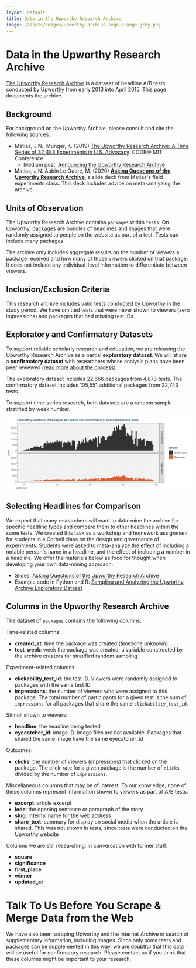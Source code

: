 ```yaml
---
layout: default
title: Data in the Upworthy Research Archive
image: /assets/images/upworthy-archive-logo-orange-grey.png
---
```


# Data in the Upworthy Research Archive

[The Upworthy Research Archive](index) is a dataset of headline A/B tests conducted by Upworthy from early 2013 into April 2015. This page documents the archive.

## Background
For background on the Upworthy Archive, please consult and cite the following sources:
* Matias, J.N., Munger, K. (2019) [The Upworthy Research Archive: A Time Series of 32,488 Experiments in U.S. Advocacy](https://osf.io/246yq/). CODE@ MIT Conference.
   * Medium post: [Announcing the Upworthy Research Archive](https://medium.com/@natematias/announcing-the-upworthy-research-archive-c9b11087ddeb)
* Matias, J.N. Aubin Le Quere, M. (2020) **[Asking Questions of the Upworthy Research Archive](resources/lecture-15-asking-questions-of-the-upworthy-archive.pdf)**, a slide deck from Matias's field experiments class. This deck includes advice on meta-analyzing the archive.

## Units of Observation

The Upworthy Research Archive contains `packages` within `tests`. On Upworthy, packages are bundles of headlines and images that were randomly assigned to people on the website as part of a test. Tests can include many packages.

The archive only includes aggregate results on the number of viewers a package received and how many of those viewers clicked on that package. It does not include any individual-level information to differentiate between viewers.

## Inclusion/Exclusion Criteria
This research archive includes valid tests conducted by Upworthy in the study period. We have omitted tests that were never shown to viewers (zero impressions) and packages that had missing test IDs.

## Exploratory and Confirmatory Datasets
To support reliable scholarly research and education, we are releasing the Upworthy Research Archive as a partial **exploratory dataset**. We will share a **confirmatory dataset** with researchers whose analysis plans have been peer reviewed ([read more about the process](index)).

The exploratory dataset includes 22,666 packages from 4,873 tests. The confirmatory dataset includes 105,551 additional packages from 22,743 tests. 

To support time-series research, both datasets are a random sample stratified by week number.

![illustration showing that the exploratory and confirmatory datasets are a random sample stratified by week number](assets/images/time-stratified-sample.png)

## Selecting Headlines for Comparison
We expect that many researchers will want to data-mine the archive for specific headline types and compare them to other headlines within the same tests. We created this task as a workshop and homework assignment for students in a Cornell class on the design and governance of experiments. Students were asked to meta-analyze the effect of including a notable person's name in a headline, and the effect of including a number in a headline. We offer the materials below as food for thought when developing your own data-mining approach:
* Slides: [Asking Questions of the Upworthy Research Archive](https://upworthy.natematias.com/resources/lecture-15-asking-questions-of-the-upworthy-archive.pdf)
* Example code in Python and R: [Sampling and Analyzing the Upworthy Archive Exploratory Dataset](https://github.com/natematias/design-governance-experiments/tree/master/assignments/upworthy-archive-project)

## Columns in the Upworthy Research Archive
The dataset of `packages` contains the following columns:

Time-related columns:
* **created_at**: time the package was created (timezone unknown)
* **test_week**: week the package was created, a variable constructed by the archive creators for stratified random sampling

Experiment-related columns:
* **clickability_test_id**: the test ID. Viewers were randomly assigned to packages with the same test ID
* **impressions**: the number of viewers who were assigned to this package. The total number of participants for a given test is the sum of `impressions` for all packages that share the same `clickability_test_id`. 


Stimuli shown to viewers:
* **headline**: the headline being tested
* **eyecatcher_id**: image ID. Image files are not available. Packages that shared the same image have the same eyecatcher_id

Outcomes:
* **clicks**: the number of viewers (impressions) that clicked on the package. The click-rate for a given package is the number of `clicks` divided by the number of `impressions`.

Miscellaneous columns that may be of interest. To our knowledge, none of these columns represent information shown to viewers as part of A/B tests:
* **excerpt**: article excerpt
* **lede**: the opening sentence or paragraph of the story
* **slug**: internal name for the web address
* **share_text**: summary for display on social media when the article is shared. This was not shown in tests, since tests were conducted on the Upworthy website

Columns we are still researching, in conversation with former staff:

* **square**
* **significance**
* **first_place**
* **winner**
* **updated_at**

# Talk To Us Before You Scrape & Merge Data from the Web
We have also been scraping Upworthy and the Internet Archive in search of supplementary information, including images. Since only some tests and packages can be supplemented in this way, we are doubtful that this data will be useful for confirmatory research. Please contact us if you think that these columns might be important to your research.


